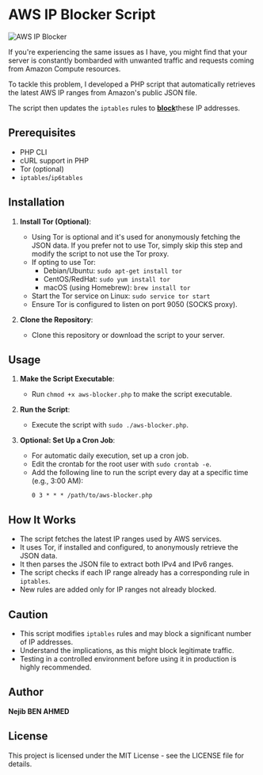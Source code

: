 # AWS IP Blocker Script

![AWS IP Blocker](https://i.imgur.com/8z60Lxx.png)

If you're experiencing the same issues as I have, you might find that your server is constantly bombarded with unwanted traffic and requests coming from Amazon Compute resources. 

To tackle this problem, I developed a PHP script that automatically retrieves the latest AWS IP ranges from Amazon's public JSON file.

The script then updates the `iptables`  rules to <span style="text-decoration: underline;">**block**</span>these IP addresses.

## Prerequisites

- PHP CLI
- cURL support in PHP
- Tor (optional)
- `iptables`/`ip6tables`

## Installation

1. **Install Tor (Optional)**:
   - Using Tor is optional and it's used for anonymously fetching the JSON data. If you prefer not to use Tor, simply skip this step and modify the script to not use the Tor proxy.
   - If opting to use Tor:
     - Debian/Ubuntu: `sudo apt-get install tor`
     - CentOS/RedHat: `sudo yum install tor`
     - macOS (using Homebrew): `brew install tor`
   - Start the Tor service on Linux: `sudo service tor start`
   - Ensure Tor is configured to listen on port 9050 (SOCKS proxy).

2. **Clone the Repository**:
   - Clone this repository or download the script to your server.

## Usage

1. **Make the Script Executable**:
   - Run `chmod +x aws-blocker.php` to make the script executable.

2. **Run the Script**:
   - Execute the script with `sudo ./aws-blocker.php`.

3. **Optional: Set Up a Cron Job**:
   - For automatic daily execution, set up a cron job. 
   - Edit the crontab for the root user with `sudo crontab -e`.
   - Add the following line to run the script every day at a specific time (e.g., 3:00 AM):
     ```
     0 3 * * * /path/to/aws-blocker.php
     ```

## How It Works

- The script fetches the latest IP ranges used by AWS services.
- It uses Tor, if installed and configured, to anonymously retrieve the JSON data.
- It then parses the JSON file to extract both IPv4 and IPv6 ranges.
- The script checks if each IP range already has a corresponding rule in `iptables`.
- New rules are added only for IP ranges not already blocked.

## Caution

- This script modifies `iptables` rules and may block a significant number of IP addresses.
- Understand the implications, as this might block legitimate traffic.
- Testing in a controlled environment before using it in production is highly recommended.

## Author

**Nejib BEN AHMED**

## License

This project is licensed under the MIT License - see the LICENSE file for details.
